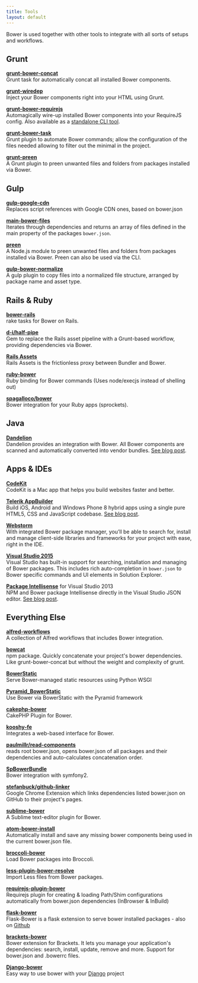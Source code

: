 ```yaml
---
title: Tools
layout: default
---
```


<p class="lead">Bower is used together with other tools to integrate with all sorts of setups and workflows.</p>

## Grunt

[**grunt-bower-concat**](https://github.com/sapegin/grunt-bower-concat) <br>
Grunt task for automatically concat all installed Bower components.

[**grunt-wiredep**](https://github.com/stephenplusplus/grunt-wiredep) <br>
Inject your Bower components right into your HTML using Grunt.

[**grunt-bower-requirejs**](https://github.com/yeoman/grunt-bower-requirejs) <br>
Automagically wire-up installed Bower components into your RequireJS config. Also available as a [standalone CLI tool](https://github.com/yeoman/bower-requirejs).

[**grunt-bower-task**](https://github.com/yatskevich/grunt-bower-task) <br>
Grunt plugin to automate Bower commands; allow the configuration of the files needed allowing to filter out the minimal in the project.

[**grunt-preen**](https://github.com/BradDenver/grunt-preen) <br>
A Grunt plugin to preen unwanted files and folders from packages installed via Bower.

## Gulp

[**gulp-google-cdn**](https://github.com/sindresorhus/gulp-google-cdn) <br>
Replaces script references with Google CDN ones, based on bower.json

[**main-bower-files**](https://github.com/ck86/main-bower-files) <br>
Iterates through dependencies and returns an array of files defined in the main property of the packages `bower.json`.

[**preen**](https://github.com/braddenver/preen) <br>
A Node.js module to preen unwanted files and folders from packages installed via Bower. Preen can also be used via the CLI.

[**gulp-bower-normalize**](https://github.com/cthrax/gulp-bower-normalize) <br>
A gulp plugin to copy files into a normalized file structure, arranged by package name and asset type.

## Rails & Ruby

[**bower-rails**](https://github.com/rharriso/bower-rails/) <br>
rake tasks for Bower on Rails.

[**d-i/half-pipe**](https://github.com/d-i/half-pipe) <br>
Gem to replace the Rails asset pipeline with a Grunt-based workflow, providing dependencies via Bower.

[**Rails Assets**](https://rails-assets.org/) <br>
Rails Assets is the frictionless proxy between Bundler and Bower.

[**ruby-bower**](https://github.com/kaeff/ruby-bower) <br>
Ruby binding for Bower commands (Uses node/execjs instead of shelling out)

[**spagalloco/bower**](https://github.com/spagalloco/bower) <br>
Bower integration for your Ruby apps (sprockets).

## Java

[**Dandelion**](http://dandelion.github.io/) <br>
Dandelion provides an integration with Bower. All Bower components are scanned and automatically converted into vendor bundles. [See blog post](http://dandelion.github.io/blog/2015/07/26/dandelion-core-1.1.0-releases).

## Apps & IDEs

[**CodeKit**](https://incident57.com/codekit/) <br>
CodeKit is a Mac app that helps you build websites faster and better.

[**Telerik AppBuilder**](http://www.telerik.com/appbuilder) <br>
Build iOS, Android and Windows Phone 8 hybrid apps using a single pure HTML5, CSS and JavaScript codebase. [See blog post](http://blogs.telerik.com/appbuilder/posts/14-07-31/telerik-appbuilder-7-31-14-release-native-emulator-support-bower-package-manager-and-new-project-templates).

[**Webstorm**](https://www.jetbrains.com/webstorm) <br>
With integrated Bower package manager, you’ll be able to search for, install and manage client-side libraries and frameworks for your project with ease, right in the IDE.

[**Visual Studio 2015**](https://visualstudio.com/free) <br>
Visual Studio has built-in support for searching, installation and managing of Bower packages. This includes rich auto-completion in `bower.json` to Bower specific commands and UI elements in Solution Explorer.

[**Package Intellisense**](https://visualstudiogallery.msdn.microsoft.com/65748cdb-4087-497e-a394-2e3449c8e61e) for Visual Studio 2013 <br>
NPM and Bower package Intellisense directly in the Visual Studio JSON editor. [See blog post](http://www.hanselman.com/blog/IntroducingGulpGruntBowerAndNpmSupportForVisualStudio.aspx).

## Everything Else

[**alfred-workflows**](https://github.com/willfarrell/alfred-workflows) <br>
A collection of Alfred workflows that includes Bower integration.

[**bowcat**](https://www.npmjs.org/package/bowcat) <br>
npm package. Quickly concatenate your project's bower dependencies. Like grunt-bower-concat but without the weight and complexity of grunt.

[**BowerStatic**](http://bowerstatic.readthedocs.org/) <br>
Serve Bower-managed static resources using Python WSGI

[**Pyramid_BowerStatic**](https://github.com/mrijken/pyramid_bowerstatic) <br>
Use Bower via BowerStatic with the Pyramid framework

[**cakephp-bower**](https://github.com/fahad19/cakephp-bower) <br>
CakePHP Plugin for Bower.

[**kooshy-fe**](https://github.com/aroemen/kooshy-fe) <br>
Integrates a web-based interface for Bower.

[**paulmillr/read-components**](https://github.com/paulmillr/read-components) <br>
reads root bower.json, opens bower.json of all packages and their dependencies and auto-calculates concatenation order.

[**SpBowerBundle**](https://github.com/Spea/SpBowerBundle) <br>
Bower integration with symfony2.

[**stefanbuck/github-linker**](https://github.com/stefanbuck/github-linker) <br>
Google Chrome Extension which links dependencies listed bower.json on GitHub to their project's pages.

[**sublime-bower**](https://github.com/benschwarz/sublime-bower) <br>
A Sublime text-editor plugin for Bower.

[**atom-bower-install**](https://github.com/gdi2290/atom-bower-install) <br>
Automatically install and save any missing bower components being used in the current bower.json file.

[**broccoli-bower**](https://github.com/joliss/broccoli-bower) <br>
Load Bower packages into Broccoli.

[**less-plugin-bower-resolve**](https://github.com/Mercateo/less-plugin-bower-resolve) <br>
Import Less files from Bower packages.

[**requirejs-plugin-bower**](https://github.com/RodneyEbanks/requirejs-plugin-bower) <br>
Requirejs plugin for creating & loading Path/Shim configurations automatically from bower.json dependencies (InBrowser & InBuild)

[**flask-bower**](https://pypi.python.org/pypi/Flask-Bower/) <br>
Flask-Bower is a flask extension to serve bower installed packages - also on [Github](https://github.com/lobeck/flask-bower)

[**brackets-bower**](https://github.com/albertinad/brackets-bower) <br>
Bower extension for Brackets. It lets you manage your application's dependencies: search, install, update, remove and more. Support for bower.json and .bowerrc files.

[**Django-bower**](https://github.com/nvbn/django-bower) <br>
Easy way to use bower with your [Django](https://www.djangoproject.com/) project
